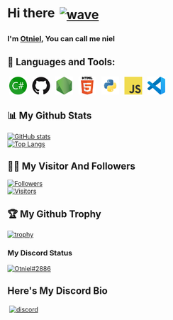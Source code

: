 # Hi there <a href="https://github.com/Otneill/"><img src="https://raw.githubusercontent.com/Otneill/Otniel/master/wave.gif" alt="wave" height="40" style="vertical-align:top; margin:4px"></a>
### I'm [Otniel](https://github.com/Otneill/), You can call me niel

## 🧰 Languages and Tools:
<p align="left">
<img src="https://raw.githubusercontent.com/github/explore/80688e429a7d4ef2fca1e82350fe8e3517d3494d/topics/csharp/csharp.png" alt="c-sharp" height="40" style="vertical-align:top; margin:4px">
<img src="https://raw.githubusercontent.com/github/explore/78df643247d429f6cc873026c0622819ad797942/topics/github/github.png" alt="github" height="40" style="vertical-align:top; margin:4px">
<img src="https://raw.githubusercontent.com/github/explore/80688e429a7d4ef2fca1e82350fe8e3517d3494d/topics/nodejs/nodejs.png" alt="nodejs" height="40" style="vertical-align:top; margin:4px">
 <img src="https://raw.githubusercontent.com/github/explore/80688e429a7d4ef2fca1e82350fe8e3517d3494d/topics/html/html.png" alt="HTML" height="40" style="vertical-align:top; margin:4px">
<img src="https://raw.githubusercontent.com/github/explore/80688e429a7d4ef2fca1e82350fe8e3517d3494d/topics/python/python.png" alt="Python" height="40" style="vertical-align:top; margin:4px">
<img src="https://raw.githubusercontent.com/github/explore/80688e429a7d4ef2fca1e82350fe8e3517d3494d/topics/javascript/javascript.png" alt="Javascript" height="40" style="vertical-align:top; margin:4px">
<img src="https://raw.githubusercontent.com/github/explore/80688e429a7d4ef2fca1e82350fe8e3517d3494d/topics/visual-studio-code/visual-studio-code.png" alt="VS Code" height="40" style="vertical-align:top; margin:4px">
</p>

## 📊 My Github Stats
[![GitHub stats](https://github-readme-stats.vercel.app/api?username=Otneill&show_icons=true&theme=radical)](https://github.com/Otneill/)
<br>
[![Top Langs](https://github-readme-stats.vercel.app/api/top-langs/?username=Otneill&theme=radical)](https://github.com/Otneill)

## 🧑🏻 My Visitor And Followers
[![Followers](https://img.shields.io/github/followers/Otneill?label=Follow&style=social)](https://github.com/Otneill)
<br>
[![Visitors](https://visitor-badge.laobi.icu/badge?page_id=Otneill.Otniel)](https://github.com/Otneill)

## 🏆 My Github Trophy
[![trophy](https://github-profile-trophy.vercel.app/?username=Otneill&theme=onedark)](https://github.com/Otneill/)

### My Discord Status
[![Otniel#2886](https://discord.c99.nl/widget/theme-1/979709332214145135.png)](https://discord.com/)

## Here's My Discord Bio
<a href="https://dsc.bio/otneill" style="cursor: pointer;" target="_blank"><img src="https://cdn4.iconfinder.com/data/icons/logos-brands-5/24/discord-512.png" alt="discord" height="40" style="vertical-align:top; margin:4px"></a>
